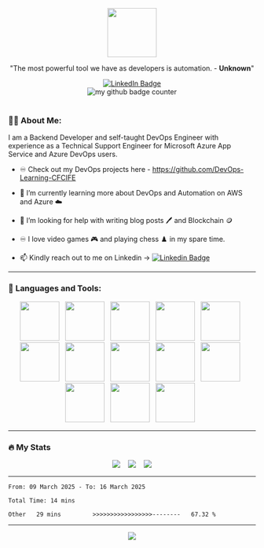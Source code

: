 <html>
  <link rel="stylesheet" href="https://cdn.jsdelivr.net/gh/devicons/devicon@v2.15.1/devicon.min.css">

  <div id="header" align="center">
    <img src="https://media.giphy.com/media/3Xw8jY3zbFRtFd6eK8/giphy.gif" width="100"/>
  </div>

  <p align="center">"The most powerful tool we have as developers is automation. - <strong>Unknown</strong>"</p>

  <div id="badges" align="center">
    <a target="_blank" href="https://www.linkedin.com/in/abolude-peter/">
      <img src="https://img.shields.io/badge/LinkedIn-blue?style=for-the-badge&logo=linkedin&logoColor=white" alt="LinkedIn Badge"/>
    </a>
  </div>
  <div id="header" align="center">
  <img src="https://komarev.com/ghpvc/?username=CFCIfe&style=flat-square&color=blue" alt="my github badge counter" />
  </div>
  <br />

### :technologist: **About Me**:

I am a Backend Developer and self-taught DevOps Engineer with experience as a Technical Support Engineer for Microsoft Azure App Service and Azure DevOps users.

- ♾️ Check out my DevOps projects here - https://github.com/DevOps-Learning-CFCIFE

- 🌱 I’m currently learning more about DevOps and Automation on AWS and Azure :cloud:

- 🤔 I’m looking for help with writing blog posts :pen: and Blockchain :coin:

- :infinity: I love video games :video_game: and playing chess :chess_pawn: in my spare time.

- :mailbox: Kindly reach out to me on Linkedin -> [![Linkedin Badge](https://img.shields.io/badge/-Peter-blue?style=flat&logo=Linkedin&logoColor=white)](https://https://www.linkedin.com/in/abolude-peter/)

---

### :hammer: **Languages and Tools**:

  <div id="languages" align="center">
    <img src="https://cdn.jsdelivr.net/gh/devicons/devicon/icons/linux/linux-original.svg" width="80" height="80"/>&nbsp;&nbsp;
    <img src="https://cdn.jsdelivr.net/gh/devicons/devicon/icons/amazonwebservices/amazonwebservices-plain-wordmark.svg" width="80" height="80"/>&nbsp;&nbsp;
    <img src="https://cdn.jsdelivr.net/gh/devicons/devicon/icons/azure/azure-original-wordmark.svg" width="80" height="80"/>&nbsp;&nbsp;
    <img src="https://cdn.jsdelivr.net/gh/devicons/devicon/icons/docker/docker-original-wordmark.svg" width="80" height="80"/>&nbsp;&nbsp;
    <img src="https://cdn.jsdelivr.net/gh/devicons/devicon/icons/nodejs/nodejs-plain-wordmark.svg" width="80" height="80"/>&nbsp;&nbsp;
    <img src="https://cdn.jsdelivr.net/gh/devicons/devicon/icons/python/python-original-wordmark.svg" width="80" height="80"/>&nbsp;&nbsp;
    <img src="https://cdn.jsdelivr.net/gh/devicons/devicon/icons/git/git-plain-wordmark.svg" width="80" height="80"/>&nbsp;&nbsp;
    <img src="https://cdn.jsdelivr.net/gh/devicons/devicon/icons/jenkins/jenkins-original.svg" width="80" height="80"/>&nbsp;&nbsp;
    <img src="https://cdn.jsdelivr.net/gh/devicons/devicon/icons/ansible/ansible-original.svg" width="80" height="80"/>&nbsp;&nbsp;
    <img src="https://cdn.jsdelivr.net/gh/devicons/devicon/icons/postgresql/postgresql-plain-wordmark.svg" width="80" height="80"/>&nbsp;&nbsp;
    <img src="https://cdn.jsdelivr.net/gh/devicons/devicon/icons/bash/bash-plain.svg" width="80" height="80"/>&nbsp;&nbsp;
    <img src="https://cdn.jsdelivr.net/gh/devicons/devicon/icons/circleci/circleci-plain-wordmark.svg" width="80" height="80"/>&nbsp;&nbsp;
    <img src="https://cdn.jsdelivr.net/gh/devicons/devicon/icons/devicon/devicon-original.svg" width="80" height="80"/>&nbsp;&nbsp;
  </div>

---

### :fire: My Stats

  <div id="stats" align="center">
  <img src="http://github-readme-streak-stats.herokuapp.com?user=CFCIFE&theme=dark&date_format=M%20j%5B%2C%20Y%5D" />&nbsp;&nbsp;&nbsp;
  <img src="https://github-readme-stats.vercel.app/api/top-langs/?username=CFCIFE&layout=compact&theme=vision-friendly-dark"/>&nbsp;&nbsp;&nbsp;
  <img src="https://github-readme-stats.vercel.app/api?username=Cfcife&show_icons=true&theme=radical"/>
  </div>

---

  <!--START_SECTION:waka-->

```all_time
From: 09 March 2025 - To: 16 March 2025

Total Time: 14 mins

Other   29 mins         >>>>>>>>>>>>>>>>>--------   67.32 %
```

<!--END_SECTION:waka-->

---

  <div id="jokes" align="center">
  <img src="https://readme-jokes.vercel.app/api?hideBorder&theme=cobalt"/>
  </div>
</html>
